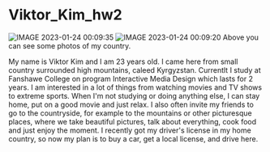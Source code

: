 # Viktor_Kim_hw2

![IMAGE 2023-01-24 00:09:35](https://user-images.githubusercontent.com/110543580/215904892-c5d4f60c-9b2f-4071-8dc8-e7d1dd293cc7.jpg)
![IMAGE 2023-01-24 00:09:20](https://user-images.githubusercontent.com/110543580/215904933-efe5ce66-4b76-4904-908f-09aecc953e2e.jpg)
Above you can see some photos of my country.

My name is Viktor Kim and I am 23 years old. I came here from small country surrounded high mountains, caleed Kyrgyzstan. Currentlt I study at Fanshawe College on program Interactive Media Design which lasts for 2 years. I am interested in a lot of things from watching movies and TV shows to extreme sports. When I'm not studying or doing anything else, I can stay home, put on a good movie and just relax. I also often invite my friends to go to the countryside, for example to the mountains or other picturesque places, where we take beautiful pictures, talk about everything, cook food and just enjoy the moment. I recently got my driver's license in my home country, so now my plan is to buy a car, get a local license, and drive here.

